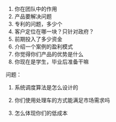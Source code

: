 1. 你在团队中的作用
2. 产品要解决问题
3. 专利的问题，多少个
4. 客户定位在哪一块？只针对政府？
5. 前期投入了多少资金
6. 介绍一个案例的盈利模式
7. 你觉得你们产品的优势是什么
8. 你现在是学生，毕业后准备干嘛





问题：

1. 系统调度算法是怎么设计的

2. 你们使用处理车的方式能满足市场需求吗

3. 怎么体现你们的低成本

   